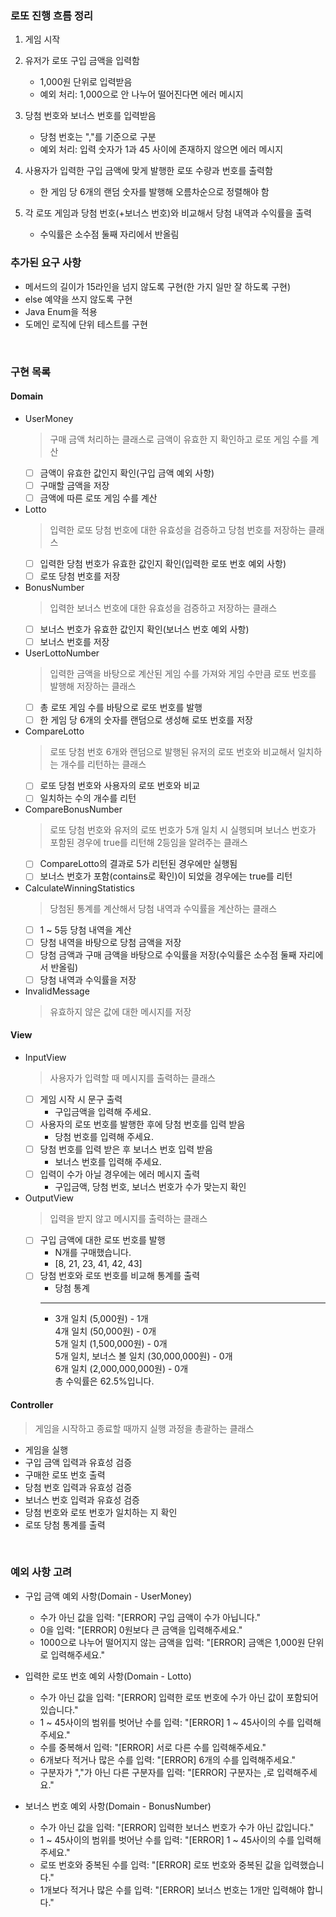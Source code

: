 ### 로또 진행 흐름 정리
1. 게임 시작

2. 유저가 로또 구입 금액을 입력함
   - 1,000원 단위로 입력받음
   - 예외 처리: 1,000으로 안 나누어 떨어진다면 에러 메시지

3. 당첨 번호와 보너스 번호를 입력받음
    - 당첨 번호는 ","를 기준으로 구분
    - 예외 처리: 입력 숫자가 1과 45 사이에 존재하지 않으면 에러 메시지

4. 사용자가 입력한 구입 금액에 맞게 발행한 로또 수량과 번호를 출력함
    - 한 게임 당 6개의 랜덤 숫자를 발행해 오름차순으로 정렬해야 함
   
5. 각 로또 게임과 당첨 번호(+보너스 번호)와 비교해서 당첨 내역과 수익률을 출력
    - 수익률은 소수점 둘째 자리에서 반올림

### 추가된 요구 사항
- 메서드의 길이가 15라인을 넘지 않도록 구현(한 가지 일만 잘 하도록 구현)
- else 예약을 쓰지 않도록 구현
- Java Enum을 적용
- 도메인 로직에 단위 테스트를 구현

<br>


### 구현 목록
#### Domain
- UserMoney 
  > 구매 금액 처리하는 클래스로 금액이 유효한 지 확인하고 로또 게임 수를 계산
  - [ ] 금액이 유효한 값인지 확인(구입 금액 예외 사항)
  - [ ] 구매할 금액을 저장
  - [ ] 금액에 따른 로또 게임 수를 계산

- Lotto
  > 입력한 로또 당첨 번호에 대한 유효성을 검증하고 당첨 번호를 저장하는 클래스
  - [ ] 입력한 당첨 번호가 유효한 값인지 확인(입력한 로또 번호 예외 사항)
  - [ ] 로또 당첨 번호를 저장

- BonusNumber
  > 입력한 보너스 번호에 대한 유효성을 검증하고 저장하는 클래스
  - [ ] 보너스 번호가 유효한 값인지 확인(보너스 번호 예외 사항)
  - [ ] 보너스 번호를 저장

- UserLottoNumber
  > 입력한 금액을 바탕으로 계산된 게임 수를 가져와 게임 수만큼 로또 번호를 발행해 저장하는 클래스
  - [ ] 총 로또 게임 수를 바탕으로 로또 번호를 발행
  - [ ] 한 게임 당 6개의 숫자를 랜덤으로 생성해 로또 번호를 저장

- CompareLotto
  > 로또 당첨 번호 6개와 랜덤으로 발행된 유저의 로또 번호와 비교해서 일치하는 개수를 리턴하는 클래스
  - [ ] 로또 당첨 번호와 사용자의 로또 번호와 비교
  - [ ] 일치하는 수의 개수를 리턴

- CompareBonusNumber
  > 로또 당첨 번호와 유저의 로또 번호가 5개 일치 시 실행되며 보너스 번호가 포함된 경우에 true를 리턴해 2등임을 알려주는 클래스
  - [ ] CompareLotto의 결과로 5가 리턴된 경우에만 실행됨
  - [ ] 보너스 번호가 포함(contains로 확인)이 되었을 경우에는 true를 리턴

- CalculateWinningStatistics
  > 당첨된 통계를 계산해서 당첨 내역과 수익률을 계산하는 클래스
  - [ ] 1 ~ 5등 당첨 내역을 계산
  - [ ] 당첨 내역을 바탕으로 당첨 금액을 저장
  - [ ] 당첨 금액과 구매 금액을 바탕으로 수익률을 저장(수익률은 소수점 둘째 자리에서 반올림)
  - [ ] 당첨 내역과 수익률을 저장

- InvalidMessage
  > 유효하지 않은 값에 대한 메시지를 저장

#### View
- InputView
  > 사용자가 입력할 때 메시지를 출력하는 클래스
  - [ ] 게임 시작 시 문구 출력
    - 구입금액을 입력해 주세요.
  - [ ] 사용자의 로또 번호를 발행한 후에 당첨 번호를 입력 받음
    - 당첨 번호를 입력해 주세요.
  - [ ] 당첨 번호를 입력 받은 후 보너스 번호 입력 받음
    - 보너스 번호를 입력해 주세요.
  - [ ] 입력이 수가 아닐 경우에는 에러 메시지 출력
    - 구입금액, 당첨 번호, 보너스 번호가 수가 맞는지 확인

- OutputView
  > 입력을 받지 않고 메시지를 출력하는 클래스
  - [ ] 구입 금액에 대한 로또 번호를 발행
    - N개를 구매했습니다.
    - [8, 21, 23, 41, 42, 43]
  - [ ] 당첨 번호와 로또 번호를 비교해 통계를 출력
    - 당첨 통계
    - ---
    - 3개 일치 (5,000원) - 1개  
      4개 일치 (50,000원) - 0개  
      5개 일치 (1,500,000원) - 0개  
      5개 일치, 보너스 볼 일치 (30,000,000원) - 0개  
      6개 일치 (2,000,000,000원) - 0개  
      총 수익률은 62.5%입니다.

#### Controller
> 게임을 시작하고 종료할 때까지 실행 과정을 총괄하는 클래스
  - 게임을 실행
  - 구입 금액 입력과 유효성 검증
  - 구매한 로또 번호 출력
  - 당첨 번호 입력과 유효성 검증
  - 보너스 번호 입력과 유효성 검증
  - 당첨 번호와 로또 번호가 일치하는 지 확인
  - 로또 당첨 통계를 출력

<br>

### 예외 사항 고려
- 구입 금액 예외 사항(Domain - UserMoney)
  - 수가 아닌 값을 입력: "[ERROR] 구입 금액이 수가 아닙니다."
  - 0을 입력: "[ERROR] 0원보다 큰 금액을 입력해주세요."
  - 1000으로 나누어 떨어지지 않는 금액을 입력: "[ERROR] 금액은 1,000원 단위로 입력해주세요."

- 입력한 로또 번호 예외 사항(Domain - Lotto)
  - 수가 아닌 값을 입력: "[ERROR] 입력한 로또 번호에 수가 아닌 값이 포함되어 있습니다."
  - 1 ~ 45사이의 범위를 벗어난 수를 입력: "[ERROR] 1 ~ 45사이의 수를 입력해주세요."
  - 수를 중복해서 입력: "[ERROR] 서로 다른 수를 입력해주세요."
  - 6개보다 적거나 많은 수를 입력: "[ERROR] 6개의 수를 입력해주세요."
  - 구분자가 ","가 아닌 다른 구분자를 입력: "[ERROR] 구분자는 ,로 입력해주세요."

- 보너스 번호 예외 사항(Domain - BonusNumber)
  - 수가 아닌 값을 입력: "[ERROR] 입력한 보너스 번호가 수가 아닌 값입니다."
  - 1 ~ 45사이의 범위를 벗어난 수를 입력: "[ERROR] 1 ~ 45사이의 수를 입력해주세요."
  - 로또 번호와 중복된 수를 입력: "[ERROR] 로또 번호와 중복된 값을 입력했습니다."
  - 1개보다 적거나 많은 수를 입력: "[ERROR] 보너스 번호는 1개만 입력해야 합니다."